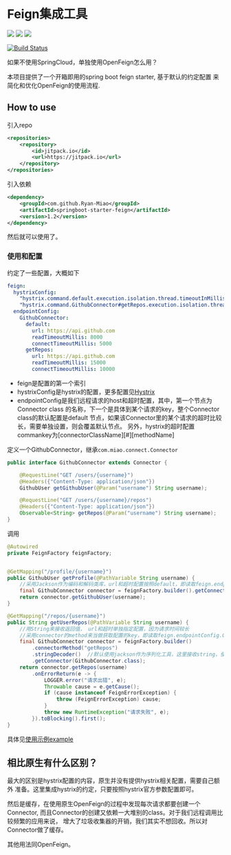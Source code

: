 Feign集成工具
====

![](https://img.shields.io/badge/Java-1.8-orange.svg)
[![](https://img.shields.io/badge/OpenFeign-9.7.0-green.svg)](https://github.com/OpenFeign/feign/tree/master/hystrix)
![](https://img.shields.io/badge/Springboot-1.5+-green.svg)

[![Build Status](https://travis-ci.org/Ryan-Miao/springboot-starter-feign.svg?branch=master)](https://travis-ci.org/Ryan-Miao/springboot-starter-feign)


如果不使用SpringCloud，单独使用OpenFeign怎么用？

本项目提供了一个开箱即用的spring boot feign starter, 基于默认的约定配置
来简化和优化OpenFeign的使用流程.



## How to use

引入repo

```xml
<repositories>
    <repository>
        <id>jitpack.io</id>
        <url>https://jitpack.io</url>
    </repository>
</repositories>
```


引入依赖
```xml
<dependency>
    <groupId>com.github.Ryan-Miao</groupId>
    <artifactId>springboot-starter-feign</artifactId>
    <version>1.2</version>
</dependency>
```




然后就可以使用了。



### 使用和配置
约定了一些配置，大概如下

```yml
feign:
  hystrixConfig:
    "hystrix.command.default.execution.isolation.thread.timeoutInMilliseconds": 8000
    "hystrix.command.GithubConnector#getRepos.execution.isolation.thread.timeoutInMilliseconds": 15000
  endpointConfig:
    GithubConnector:
      default:
        url: https://api.github.com
        readTimeoutMillis: 8000
        connectTimeoutMillis: 5000
      getRepos:
        url: https://api.github.com
        readTimeoutMillis: 15000
        connectTimeoutMillis: 10000
```

- feign是配置的第一个索引
- hystrixConfig是hystrix的配置，更多配置见[Hystrix](https://github.com/Netflix/Hystrix/)
- endpointConfig是我们远程请求的host和超时配置，其中，第一个节点为Connector class
的名称，下一个是具体到某个请求的key，整个Connector class的默认配置是default
节点，如果该Connector里的某个请求的超时比较长，需要单独设置，则会覆盖默认节点。
另外，hystrix的超时配置commankey为[connectorClassName][#][methodName]



定义一个GithubConnector，继承`com.miao.connect.Connector`

```java
public interface GithubConnector extends Connector {

    @RequestLine("GET /users/{username}")
    @Headers({"Content-Type: application/json"})
    GithubUser getGithubUser(@Param("username") String username);

    @RequestLine("GET /users/{username}/repos")
    @Headers({"Content-Type: application/json"})
    Observable<String> getRepos(@Param("username") String username);
}
```


调用

```java
@Autowired
private FeignFactory feignFactory;


@GetMapping("/profile/{username}")
public GithubUser getProfile(@PathVariable String username) {
    //采用Jackson作为编码和解码类库，url和超时配置按照default，即读取feign.endpointConfig.GithubConnector.default
    final GithubConnector connector = feignFactory.builder().getConnector(GithubConnector.class);
    return connector.getGithubUser(username);
}

@GetMapping("/repos/{username}")
public String getUserRepos(@PathVariable String username) {
    //用String来接收返回值， url和超时单独指定配置，因为请求时间较长
    //采用connector的method来当做获取配置的key，即读取feign.endpointConfig.GithubConnector.getRepos
    final GithubConnector connector = feignFactory.builder()
        .connectorMethod("getRepos")
        .stringDecoder()  //默认使用jackson作为序列化工具，这里接收string，使用StringDecoder
        .getConnector(GithubConnector.class);
    return connector.getRepos(username)
        .onErrorReturn(e -> {
            LOGGER.error("请求出错", e);
            Throwable cause = e.getCause();
            if (cause instanceof FeignErrorException) {
                throw (FeignErrorException) cause;
            }
            throw new RuntimeException("请求失败", e);
        }).toBlocking().first();
}
```

具体见[使用示例example](example)



## 相比原生有什么区别？

最大的区别是hystrix配置的内容，原生并没有提供hystrix相关配置，需要自己额外
准备。这里集成hystrix的约定，只要按照hystrix官方参数配置即可。

然后是缓存，在使用原生OpenFeign的过程中发现每次请求都要创建一个Connector,
而且Connector的创建又依赖一大堆别的class。对于我们远程调用比较频繁的应用来说，
增大了垃圾收集器的开销，我们其实不想回收。所以对Connector做了缓存。

其他用法同OpenFeign。
